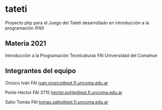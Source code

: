 # tateti

Proyecto php para el Juego del Tateti desarrollado en introducción a la programación (FAI)

## Materia 2021

Introducción a la Programación
Tecnicaturas
FAI
Universidad del Comahue

## Integrantes del equipo

Orozco Iván FAI
ivan.orozco@est.fi.uncoma.edu.ar

Pohle Héctor FAI 3715
hector.pohle@est.fi.uncoma.edu.ar

Salto Tomás FAI
tomas.salto@est.fi.uncoma.edu.ar